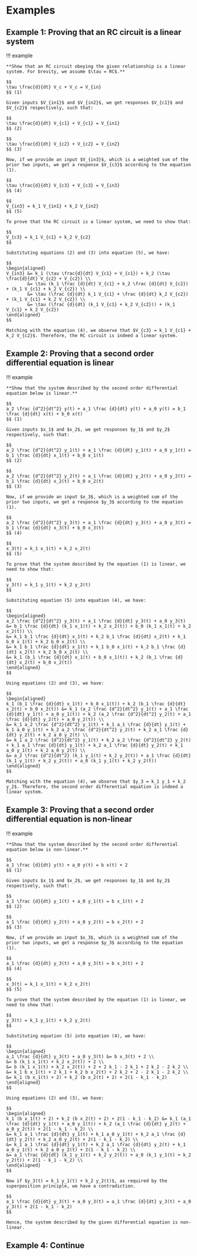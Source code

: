 # Examples

## Example 1: Proving that an RC circuit is a linear system

!!! example

    **Show that an RC circuit obeying the given relationship is a linear system. For brevity, we assume $\tau = RC$.**

    $$
    \tau \frac{d}{dt} V_c + V_c = V_{in}
    $$ (1)

    Given inputs $V_{in1}$ and $V_{in2}$, we get responses $V_{c1}$ and $V_{c2}$ respectively, such that:

    $$
    \tau \frac{d}{dt} V_{c1} + V_{c1} = V_{in1}
    $$ (2)

    $$
    \tau \frac{d}{dt} V_{c2} + V_{c2} = V_{in2}
    $$ (3)

    Now, if we provide an input $V_{in3}$, which is a weighted sum of the prior two inputs, we get a response $V_{c3}$ according to the equation (1).

    $$
    \tau \frac{d}{dt} V_{c3} + V_{c3} = V_{in3}
    $$ (4)

    $$
    V_{in3} = k_1 V_{in1} + k_2 V_{in2}
    $$ (5)

    To prove that the RC circuit is a linear system, we need to show that:

    $$
    V_{c3} = k_1 V_{c1} + k_2 V_{c2}
    $$

    Substituting equations (2) and (3) into equation (5), we have:

    $$
    \begin{aligned}
    V_{in3} &= k_1 (\tau \frac{d}{dt} V_{c1} + V_{c1}) + k_2 (\tau \frac{d}{dt} V_{c2} + V_{c2}) \\
            &= \tau (k_1 \frac {d}{dt} V_{c1} + k_2 \frac {d}{dt} V_{c2}) + (k_1 V_{c1} + k_2 V_{c2}) \\
            &= \tau (\frac {d}{dt} k_1 V_{c1} + \frac {d}{dt} k_2 V_{c2}) + (k_1 V_{c1} + k_2 V_{c2}) \\
            &= \tau (\frac {d}{dt} (k_1 V_{c1} + k_2 V_{c2})) + (k_1 V_{c1} + k_2 V_{c2})
    \end{aligned}
    $$

    Matching with the equation (4), we observe that $V_{c3} = k_1 V_{c1} + k_2 V_{c2}$. Therefore, the RC circuit is indeed a linear system.

## Example 2: Proving that a second order differential equation is linear

!!! example

    **Show that the system described by the second order differential equation below is linear.**

    $$
    a_2 \frac {d^2}{dt^2} y(t) + a_1 \frac {d}{dt} y(t) + a_0 y(t) = b_1 \frac {d}{dt} x(t) + b_0 x(t)
    $$ (1)

    Given inputs $x_1$ and $x_2$, we get responses $y_1$ and $y_2$ respectively, such that:

    $$
    a_2 \frac {d^2}{dt^2} y_1(t) + a_1 \frac {d}{dt} y_1(t) + a_0 y_1(t) = b_1 \frac {d}{dt} x_1(t) + b_0 x_1(t)
    $$ (2)

    $$
    a_2 \frac {d^2}{dt^2} y_2(t) + a_1 \frac {d}{dt} y_2(t) + a_0 y_2(t) = b_1 \frac {d}{dt} x_2(t) + b_0 x_2(t)
    $$ (3)

    Now, if we provide an input $x_3$, which is a weighted sum of the prior two inputs, we get a response $y_3$ according to the equation (1).

    $$
    a_2 \frac {d^2}{dt^2} y_3(t) + a_1 \frac {d}{dt} y_3(t) + a_0 y_3(t) = b_1 \frac {d}{dt} x_3(t) + b_0 x_3(t)
    $$ (4)

    $$
    x_3(t) = k_1 x_1(t) + k_2 x_2(t)
    $$ (5)

    To prove that the system described by the equation (1) is linear, we need to show that:

    $$
    y_3(t) = k_1 y_1(t) + k_2 y_2(t)
    $$

    Substituting equation (5) into equation (4), we have:

    $$
    \begin{aligned}
    a_2 \frac {d^2}{dt^2} y_3(t) + a_1 \frac {d}{dt} y_3(t) + a_0 y_3(t) &= b_1 \frac {d}{dt} (k_1 x_1(t) + k_2 x_2(t)) + b_0 (k_1 x_1(t) + k_2 x_2(t)) \\
    &= k_1 b_1 \frac {d}{dt} x_1(t) + k_2 b_1 \frac {d}{dt} x_2(t) + k_1 b_0 x_1(t) + k_2 b_0 x_2(t) \\
    &= k_1 b_1 \frac {d}{dt} x_1(t) + k_1 b_0 x_1(t) + k_2 b_1 \frac {d}{dt} x_2(t) + k_2 b_0 x_2(t) \\
    &= k_1 (b_1 \frac {d}{dt} x_1(t) + b_0 x_1(t)) + k_2 (b_1 \frac {d}{dt} x_2(t) + b_0 x_2(t))
    \end{aligned}
    $$

    Using equations (2) and (3), we have:

    $$
    \begin{aligned}
    k_1 (b_1 \frac {d}{dt} x_1(t) + b_0 x_1(t)) + k_2 (b_1 \frac {d}{dt} x_2(t) + b_0 x_2(t)) &= k_1 (a_2 \frac {d^2}{dt^2} y_1(t) + a_1 \frac {d}{dt} y_1(t) + a_0 y_1(t)) + k_2 (a_2 \frac {d^2}{dt^2} y_2(t) + a_1 \frac {d}{dt} y_2(t) + a_0 y_2(t)) \\
    &= k_1 a_2 \frac {d^2}{dt^2} y_1(t) + k_1 a_1 \frac {d}{dt} y_1(t) + k_1 a_0 y_1(t) + k_2 a_2 \frac {d^2}{dt^2} y_2(t) + k_2 a_1 \frac {d}{dt} y_2(t) + k_2 a_0 y_2(t) \\
    &= k_1 a_2 \frac {d^2}{dt^2} y_1(t) + k_2 a_2 \frac {d^2}{dt^2} y_2(t) + k_1 a_1 \frac {d}{dt} y_1(t) + k_2 a_1 \frac {d}{dt} y_2(t) + k_1 a_0 y_1(t) + k_2 a_0 y_2(t) \\
    &= a_2 \frac {d^2}{dt^2} (k_1 y_1(t) + k_2 y_2(t)) + a_1 \frac {d}{dt} (k_1 y_1(t) + k_2 y_2(t)) + a_0 (k_1 y_1(t) + k_2 y_2(t))
    \end{aligned}
    $$

    Matching with the equation (4), we observe that $y_3 = k_1 y_1 + k_2 y_2$. Therefore, the second order differential equation is indeed a linear system.

## Example 3: Proving that a second order differential equation is non-linear

!!! example

    **Show that the system described by the second order differential equation below is non-linear.**
    
    $$
    a_1 \frac {d}{dt} y(t) + a_0 y(t) = b x(t) + 2
    $$ (1)
    
    Given inputs $x_1$ and $x_2$, we get responses $y_1$ and $y_2$ respectively, such that:
    
    $$
    a_1 \frac {d}{dt} y_1(t) + a_0 y_1(t) = b x_1(t) + 2
    $$ (2)
    
    $$
    a_1 \frac {d}{dt} y_2(t) + a_0 y_2(t) = b x_2(t) + 2
    $$ (3)
    
    Now, if we provide an input $x_3$, which is a weighted sum of the prior two inputs, we get a response $y_3$ according to the equation (1).
    
    $$
    a_1 \frac {d}{dt} y_3(t) + a_0 y_3(t) = b x_3(t) + 2
    $$ (4)
    
    $$
    x_3(t) = k_1 x_1(t) + k_2 x_2(t)
    $$ (5)
    
    To prove that the system described by the equation (1) is linear, we need to show that:
    
    $$
    y_3(t) = k_1 y_1(t) + k_2 y_2(t)
    $$
    
    Substituting equation (5) into equation (4), we have:

    $$
    \begin{aligned}
    a_1 \frac {d}{dt} y_3(t) + a_0 y_3(t) &= b x_3(t) + 2 \\
    &= b (k_1 x_1(t) + k_2 x_2(t)) + 2 \\
    &= b (k_1 x_1(t) + k_2 x_2(t)) + 2 + 2 k_1 - 2 k_1 + 2 k_2 - 2 k_2 \\
    &= k_1 b x_1(t) + 2 k_1 + k_2 b x_2(t) + 2 k_2 + 2 - 2 k_1 - 2 k_2 \\
    &= k_1 (b x_1(t) + 2) + k_2 (b x_2(t) + 2) + 2(1 - k_1 - k_2)
    \end{aligned}
    $$
    
    Using equations (2) and (3), we have:
    
    $$
    \begin{aligned}
    k_1 (b x_1(t) + 2) + k_2 (b x_2(t) + 2) + 2(1 - k_1 - k_2) &= k_1 (a_1 \frac {d}{dt} y_1(t) + a_0 y_1(t)) + k_2 (a_1 \frac {d}{dt} y_2(t) + a_0 y_2(t)) + 2(1 - k_1 - k_2) \\
    &= k_1 a_1 \frac {d}{dt} y_1(t) + k_1 a_0 y_1(t) + k_2 a_1 \frac {d}{dt} y_2(t) + k_2 a_0 y_2(t) + 2(1 - k_1 - k_2) \\
    &= k_1 a_1 \frac {d}{dt} y_1(t) + k_2 a_1 \frac {d}{dt} y_2(t) + k_1 a_0 y_1(t) + k_2 a_0 y_2(t) + 2(1 - k_1 - k_2) \\
    &= a_1 \frac {d}{dt} (k_1 y_1(t) + k_2 y_2(t)) + a_0 (k_1 y_1(t) + k_2 y_2(t)) + 2(1 - k_1 - k_2) \\
    \end{aligned}
    $$
    
    Now if $y_3(t) = k_1 y_1(t) + k_2 y_2(t)$, as required by the superposition principle, we have a contradiction.
    
    $$
    a_1 \frac {d}{dt} y_3(t) + a_0 y_3(t) = a_1 \frac {d}{dt} y_3(t) + a_0 y_3(t) + 2(1 - k_1 - k_2)
    $$
    
    Hence, the system described by the given differential equation is non-linear.

## Example 4: Continue
